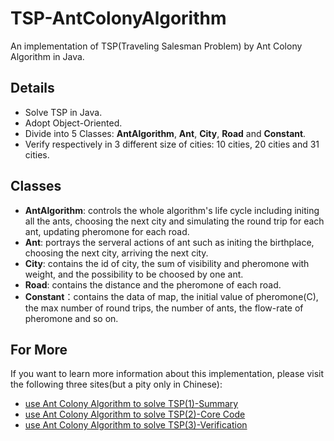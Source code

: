 # TSP-AntColonyAlgorithm
An implementation of TSP(Traveling Salesman Problem) by Ant Colony Algorithm in Java.
## Details
* Solve TSP in Java.
* Adopt Object-Oriented.
* Divide into 5 Classes: __AntAlgorithm__, __Ant__, __City__, __Road__ and __Constant__.
* Verify respectively in 3 different size of cities: 10 cities, 20 cities and 31 cities.

## Classes
* __AntAlgorithm__: controls the whole algorithm's life cycle including initing all the ants, choosing the next city and simulating the round trip for each ant, updating pheromone for each road.
* __Ant__: portrays the serveral actions of ant such as initing the birthplace, choosing the next city, arriving the next city.
* __City__: contains the id of city, the sum of visibility and pheromone with weight, and the possibility to be choosed by one ant.
* __Road__: contains the distance and the pheromone of each road.
* __Constant__：contains the data of map, the initial value of pheromone(C), the max number of round trips, the number of ants, the flow-rate of pheromone and so on.

## For More
If you want to learn more information about this implementation, please visit the following three sites(but a pity only in Chinese):
* [use Ant Colony Algorithm to solve TSP(1)-Summary](http://yaochenkun.site/index.php/2016/12/11/ant_article/)
* [use Ant Colony Algorithm to solve TSP(2)-Core Code](http://yaochenkun.site/index.php/2016/12/12/ant2_article/)
* [use Ant Colony Algorithm to solve TSP(3)-Verification](http://yaochenkun.site/index.php/2016/12/12/ant3_article/)
